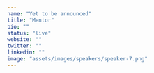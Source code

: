 ```yaml
---
name: "Yet to be announced"
title: "Mentor"
bio: ""
status: "live"
website: ""
twitter: ""
linkedin: ""
image: "assets/images/speakers/speaker-7.png"
---
```

